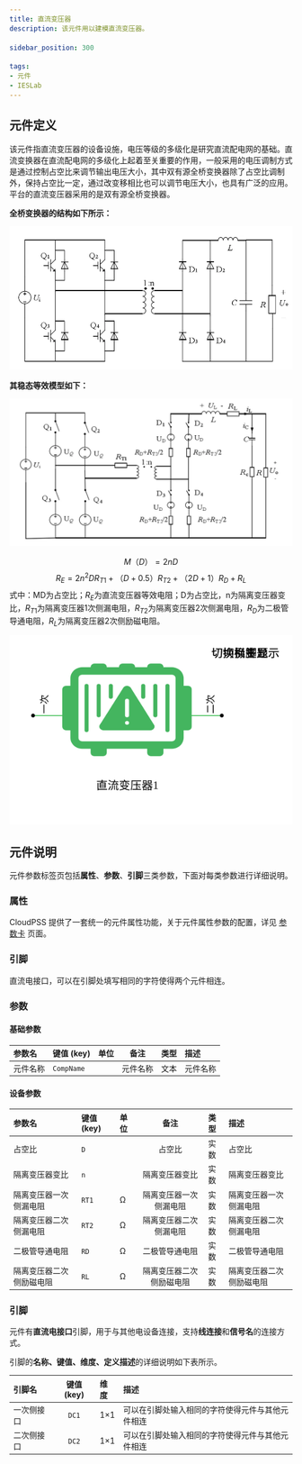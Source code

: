 ```yaml
---
title: 直流变压器
description: 该元件用以建模直流变压器。

sidebar_position: 300

tags: 
- 元件
- IESLab
---
```


## 元件定义

该元件指直流变压器的设备设施，电压等级的多级化是研究直流配电网的基础。直流变换器在直流配电网的多级化上起着至关重要的作用，一般采用的电压调制方式是通过控制占空比来调节输出电压大小，其中双有源全桥变换器除了占空比调制外，保持占空比一定，通过改变移相比也可以调节电压大小，也具有广泛的应用。平台的直流变压器采用的是双有源全桥变换器。

 **全桥变换器的结构如下所示：**

 ![直流变压器 =x200](./IES-GD-DCTransformer-2.png)

**其稳态等效模型如下：**

![直流变压器 =x200](./IES-GD-DCTransformer-1.png )

$$
M{（D）} = 2nD
$$
$$
R_{E} = 2n^{2}DR_{T1} + {（{D + 0.5}）}R_{T2} + {（{2D + 1}）}R_{D} + R_{L}
$$
式中：MD为占空比；$R_E$为直流变压器等效电阻；D为占空比，n为隔离变压器变比，$R_{T1}$为隔离变压器1次侧漏电阻，$R_{T2}$为隔离变压器2次侧漏电阻，$R_D$为二极管导通电阻，$R_L$为隔离变压器2次侧励磁电阻。

![直流变压器](./IES-GD-DCTransformer.svg )

## 元件说明

元件参数标签页包括**属性**、**参数**、**引脚**三类参数，下面对每类参数进行详细说明。

### 属性

CloudPSS 提供了一套统一的元件属性功能，关于元件属性参数的配置，详见 [参数卡](docs/documents/software/10-xstudio/20-simstudio/40-workbench/20-function-zone/30-design-tab/30-param-panel/index.md) 页面。


### 引脚
直流电接口，可以在引脚处填写相同的字符使得两个元件相连。

### 参数

#### 基础参数

| 参数名 | 键值 (key) | 单位 | 备注 | 类型 | 描述 |
| :--- | :--- | :--- | :--: | :--- | :--- |
| 元件名称 | `CompName` |  | 元件名称 | 文本 | 元件名称 |


#### 设备参数

| 参数名 | 键值 (key) | 单位 | 备注 | 类型 | 描述 |
| :--- | :--- | :--- | :--: | :--- | :--- |
| 占空比 | `D` |  | 占空比 | 实数 | 占空比 |
| 隔离变压器变比 | `n` |  | 隔离变压器变比 | 实数 | 隔离变压器变比|
| 隔离变压器一次侧漏电阻 | `RT1` | Ω | 隔离变压器一次侧漏电阻 | 实数 | 隔离变压器一次侧漏电阻|
| 隔离变压器二次侧漏电阻 | `RT2` | Ω | 隔离变压器二次侧漏电阻 | 实数 | 隔离变压器二次侧漏电阻|
| 二极管导通电阻 | `RD` | Ω | 二极管导通电阻 | 实数 | 二极管导通电阻|
| 隔离变压器二次侧励磁电阻 | `RL` | Ω | 隔离变压器二次侧励磁电阻 | 实数 | 隔离变压器二次侧励磁电阻|

### 引脚

元件有**直流电接口**引脚，用于与其他电设备连接，支持**线连接**和**信号名**的连接方式。

引脚的**名称、键值、维度、定义描述**的详细说明如下表所示。

| 引脚名 | 键值 (key)  | 维度 | 描述 |
| :--- | :--: | :--- | :--- |
| 一次侧接口 | `DC1` | 1×1 | 可以在引脚处输入相同的字符使得元件与其他元件相连|
| 二次侧接口 | `DC2` | 1×1 | 可以在引脚处输入相同的字符使得元件与其他元件相连|